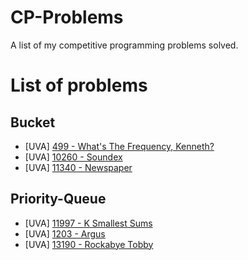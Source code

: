 # CP-Problems
A list of my competitive programming problems solved.

# List of problems

## Bucket

- [UVA]  [499 - What's The Frequency, Kenneth?](https://onlinejudge.org/index.php?option=com_onlinejudge&Itemid=8&category=24&page=show_problem&problem=440)
- [UVA] [10260 - Soundex](https://onlinejudge.org/index.php?option=com_onlinejudge&Itemid=8&category=24&page=show_problem&problem=1201)
- [UVA] [11340 - Newspaper](https://onlinejudge.org/index.php?option=com_onlinejudge&Itemid=8&page=show_problem&category=0&problem=2315)

## Priority-Queue

- [UVA] [11997 - K Smallest Sums](https://onlinejudge.org/index.php?option=com_onlinejudge&Itemid=8&category=24&page=show_problem&problem=3148)
- [UVA] [1203 - Argus](https://onlinejudge.org/index.php?option=com_onlinejudge&Itemid=8&category=24&page=show_problem&problem=3644)
- [UVA] [13190 - Rockabye Tobby](https://onlinejudge.org/index.php?option=com_onlinejudge&Itemid=8&page=show_problem&category=0&problem=5101)